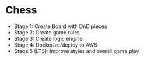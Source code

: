 # Chess

- Stage 1: Create Board with DnD pieces
- Stage 2: Create game rules
- Stage 3: Create logic engine
- Stage 4: Dockerize/deploy to AWS
- Stage 5 (LTS): Improve styles and overall game play
